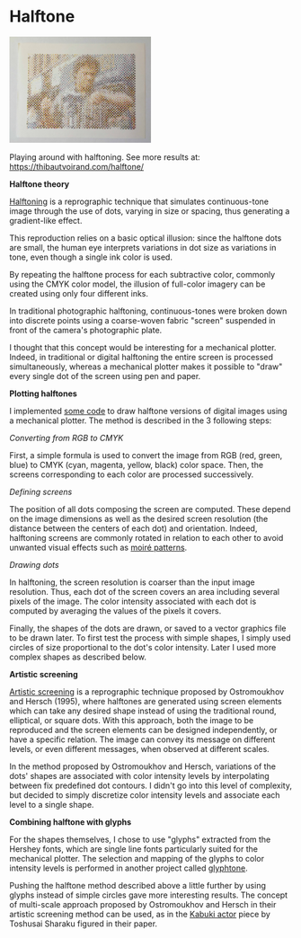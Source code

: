 # Halftone

 <img src="doc/20220401_halftone_harvey_keitel_smoke.jpg" width="50%"/>

Playing around with halftoning. See more results at: https://thibautvoirand.com/halftone/

**Halftone theory**

[Halftoning](https://en.wikipedia.org/wiki/Halftone) is a reprographic technique that simulates continuous-tone image through the use of dots, varying in size or spacing, thus generating a gradient-like effect.

This reproduction relies on a basic optical illusion: since the halftone dots are small, the human eye interprets variations in dot size as variations in tone, even though a single ink color is used.

By repeating the halftone process for each subtractive color, commonly using the CMYK color model, the illusion of full-color imagery can be created using only four different inks.

In traditional photographic halftoning, continuous-tones were broken down into discrete points using a coarse-woven fabric "screen" suspended in front of the camera's photographic plate.

I thought that this concept would be interesting for a mechanical plotter. Indeed, in traditional or digital halftoning the entire screen is processed simultaneously, whereas a mechanical plotter makes it possible to "draw" every single dot of the screen using pen and paper.

**Plotting halftones**

I implemented [some code](https://github.com/tvoirand/halftone) to draw halftone versions of digital images using a mechanical plotter. The method is described in the 3 following steps:

*Converting from RGB to CMYK*

First, a simple formula is used to convert the image from RGB (red, green, blue) to CMYK (cyan, magenta, yellow, black) color space. Then, the screens corresponding to each color are processed successively.

*Defining screens*

The position of all dots composing the screen are computed. These depend on the image dimensions as well as the desired screen resolution (the distance between the centers of each dot) and orientation. Indeed, halftoning screens are commonly rotated in relation to each other to avoid unwanted visual effects such as [moiré patterns](https://en.wikipedia.org/wiki/Moir%C3%A9_pattern).

*Drawing dots*

In halftoning, the screen resolution is coarser than the input image resolution. Thus, each dot of the screen covers an area including several pixels of the image. The color intensity associated with each dot is computed by averaging the values of the pixels it covers.

Finally, the shapes of the dots are drawn, or saved to a vector graphics file to be drawn later. To first test the process with simple shapes, I simply used circles of size proportional to the dot's color intensity. Later I used more complex shapes as described below.

**Artistic screening**

[Artistic screening](https://www.researchgate.net/publication/37443249_Artistic_Screening) is a reprographic technique proposed by Ostromoukhov and Hersch (1995), where halftones are generated using screen elements which can take any desired shape instead of using the traditional round, elliptical, or square dots. With this approach, both the image to be reproduced and the screen elements can be designed independently, or have a specific relation. The image can convey its message on different levels, or even different messages, when observed at different scales.

In the method proposed by Ostromoukhov and Hersch, variations of the dots' shapes are associated with color intensity levels by interpolating between fix predefined dot contours. I didn't go into this level of complexity, but decided to simply discretize color intensity levels and associate each level to a single shape.

**Combining halftone with glyphs**

For the shapes themselves, I chose to use "glyphs" extracted from the Hershey fonts, which are single line fonts particularly suited for the mechanical plotter. The selection and mapping of the glyphs to color intensity levels is performed in another project called [glyphtone](https://github.com/tvoirand/glyphtone).

Pushing the halftone method described above a little further by using glyphs instead of simple circles gave more interesting results. The concept of multi-scale approach proposed by Ostromoukhov and Hersch in their artistic screening method can be used, as in the [Kabuki actor](https://www.researchgate.net/figure/Kabuki-actor-by-Toshusai-Sharaku-Scene-inspired-from-the-Japanese-Kabuki-theater-The_fig2_37443249) piece by Toshusai Sharaku figured in their paper.

